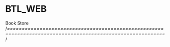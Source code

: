 # BTL_WEB
Book Store
/*===========================================================================================================*/

